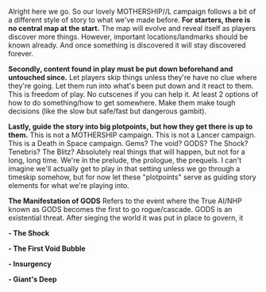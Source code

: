 
Alright here we go. So our lovely MOTHERSHIP//L campaign follows a bit of a different style of story to what we've made before. **For starters, there is no central map at the start.** The map will evolve and reveal itself as players discover more things. However, important locations/landmarks should be known already. And once something is discovered it will stay discovered forever.

**Secondly, content found in play must be put down beforehand and untouched since.** Let players skip things unless they're have no clue where they're going. Let them run into what's been put down and it react to them. This is freedom of play. No cutscenes if you can help it. At least 2 options of how to do something/how to get somewhere. Make them make tough decisions (like the slow but safe/fast but dangerous gambit).

**Lastly, guide the story into big plotpoints, but how they get there is up to them.** This is not a MOTHERSHIP campaign. This is not a Lancer campaign. This is a Death in Space campaign. Gems? The void? GODS? The Shock? Tenebris? The Blitz? Absolutely real things that will happen, but not for a long, long time. We're in the prelude, the prologue, the prequels. I can't imagine we'll actually get to play in that setting unless we go through a timeskip somehow, but for now let these "plotpoints" serve as guiding story elements for what we're playing into.



**The Manifestation of GODS**
Refers to the event where the True AI/NHP known as GODS becomes the first to go rogue/cascade. GODS is an existential threat. After sieging the world it was put in place to govern, it 


**- The Shock**


**- The First Void Bubble**


**- Insurgency**


**- Giant's Deep**


